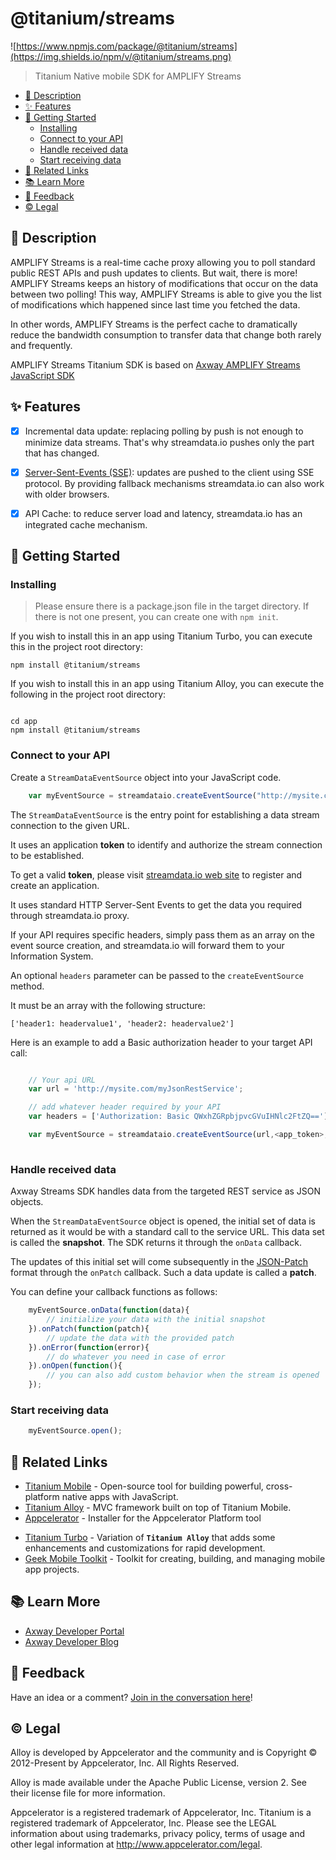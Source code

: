 # @titanium/streams

![https://www.npmjs.com/package/@titanium/streams](https://img.shields.io/npm/v/@titanium/streams.png)

> Titanium Native mobile SDK for AMPLIFY Streams

- [📝 Description](#-description)
- [✨ Features](#-features)
- [🚀 Getting Started](#-getting-started)
	- [Installing](#installing)
	- [Connect to your API](#connect-to-your-api)
	- [Handle received data](#handle-received-data)
	- [Start receiving data](#start-receiving-data)
- [🔗 Related Links](#-related-links)
- [📚 Learn More](#-learn-more)
- [📣 Feedback](#-feedback)
- [©️ Legal](#️-legal)

## 📝 Description

AMPLIFY Streams is a real-time cache proxy allowing you to poll standard public REST APIs and push updates to clients. But wait, there is more! AMPLIFY Streams keeps an history of modifications that occur on the data between two polling! This way, AMPLIFY Streams is able to give you the list of modifications which happened since last time you fetched the data.

In other words, AMPLIFY Streams is the perfect cache to dramatically reduce the bandwidth consumption to transfer data that change both rarely and frequently.

AMPLIFY Streams Titanium SDK is based on [Axway AMPLIFY Streams JavaScript SDK](https://github.com/brentonhouse/axway-amplify-streams-js-sdk)

## ✨ Features

* [x] Incremental data update: replacing polling by push is not enough to minimize data streams. That's why streamdata.io pushes only the part that has changed.
* [x] <a href="http://www.w3.org/TR/eventsource/" target="_blank">Server-Sent-Events (SSE)</a>: updates are pushed to the client using SSE protocol. By providing fallback mechanisms streamdata.io can also work with older browsers.
* [x] API Cache: to reduce server load and latency, streamdata.io has an integrated cache mechanism.


## 🚀 Getting Started

### Installing

> Please ensure there is a package.json file in the target directory.  If there is not one present, you can create one with `npm init`.


If you wish to install this in an app using Titanium Turbo, you can execute this in the project root directory:

```
npm install @titanium/streams
```

If you wish to install this in an app using Titanium Alloy, you can execute the following in the project root directory:

```

cd app
npm install @titanium/streams

```

### Connect to your API

Create a ```StreamDataEventSource``` object into your JavaScript code.

```javascript
    var myEventSource = streamdataio.createEventSource("http://mysite.com/myRestService", <app_token>);
```

The ```StreamDataEventSource``` is the entry point for establishing a data stream connection to the given URL.

It uses an application **token** to identify and authorize the stream connection to be established.

To get a valid **token**, please visit <a href="http://streamdata.io" target="_blank">streamdata.io web site</a> to register and create an application.

It uses standard HTTP Server-Sent Events to get the data you required through streamdata.io proxy.

If your API requires specific headers, simply pass them as an array on the event source creation, and streamdata.io will forward them to your Information System.

An optional ```headers``` parameter can be passed to the ```createEventSource``` method.

It must be an array with the following structure:
```
['header1: headervalue1', 'header2: headervalue2']
```

Here is an example to add a Basic authorization header to your target API call:

```javascript

    // Your api URL
    var url = 'http://mysite.com/myJsonRestService';

    // add whatever header required by your API
    var headers = ['Authorization: Basic QWxhZGRpbjpvcGVuIHNlc2FtZQ=='];

    var myEventSource = streamdataio.createEventSource(url,<app_token>, headers);
	
```


### Handle received data

Axway Streams SDK handles data from the targeted REST service as JSON objects.

When the ```StreamDataEventSource``` object is opened, the initial set of data is returned as it would be with a standard call to the service URL. This data set is called the **snapshot**. The SDK returns it through the ```onData``` callback.

The updates of this initial set will come subsequently in the <a href="http://jsonpatch.com/" target="_blank">JSON-Patch</a> format through the ```onPatch``` callback. Such a data update is called a **patch**.

You can define your callback functions as follows:

```javascript
    myEventSource.onData(function(data){
        // initialize your data with the initial snapshot
    }).onPatch(function(patch){
        // update the data with the provided patch
    }).onError(function(error){
        // do whatever you need in case of error
    }).onOpen(function(){
        // you can also add custom behavior when the stream is opened
    });
```

### Start receiving data

```javascript
    myEventSource.open();
```


## 🔗 Related Links

- [Titanium Mobile](https://www.npmjs.com/package/titanium) - Open-source tool for building powerful, cross-platform native apps with JavaScript.
- [Titanium Alloy](https://www.npmjs.com/package/alloy) - MVC framework built on top of Titanium Mobile.
- [Appcelerator](https://www.npmjs.com/package/appcelerator) - Installer for the Appcelerator Platform tool
* [Titanium Turbo](https://www.npmjs.com/package/@titanium/turbo) - Variation of **`Titanium Alloy`** that adds some enhancements and customizations for rapid development.
* [Geek Mobile Toolkit](https://www.npmjs.com/package/@geek/mobile) - Toolkit for creating, building, and managing mobile app projects.


## 📚 Learn More

- [Axway Developer Portal](https://developer.axway.com)
- [Axway Developer Blog](https://devblog.axway.com)

## 📣 Feedback

Have an idea or a comment?  [Join in the conversation here](https://github.com/brentonhouse/titanium-eventsource)! 

## ©️ Legal

Alloy is developed by Appcelerator and the community and is Copyright © 2012-Present by Appcelerator, Inc. All Rights Reserved.

Alloy is made available under the Apache Public License, version 2. See their license file for more information.

Appcelerator is a registered trademark of Appcelerator, Inc. Titanium is a registered trademark of Appcelerator, Inc. Please see the LEGAL information about using trademarks, privacy policy, terms of usage and other legal information at http://www.appcelerator.com/legal.